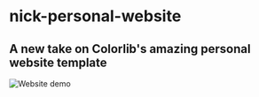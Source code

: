 # nick-personal-website

## A new take on Colorlib's amazing personal website template

![Website demo](personal-webiste-demo.gif)
